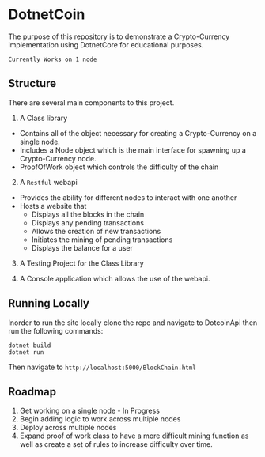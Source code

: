# DotnetCoin
The purpose of this repository is to demonstrate a Crypto-Currency implementation using DotnetCore for educational purposes.

`Currently Works on 1 node`

## Structure

There are several main components to this project.

1.  A Class library
  - Contains all of the object necessary for creating a Crypto-Currency on a single node.
  - Includes a Node object which is the main interface for spawning up a Crypto-Currency node.
  - ProofOfWork object which controls the difficulty of the chain

2.  A `Restful` webapi
  - Provides the ability for different nodes to interact with one another
  - Hosts a website that
    - Displays all the blocks in the chain
    - Displays any pending transactions
    - Allows the creation of new transactions
    - Initiates the mining of pending transactions
    - Displays the balance for a user

3.  A Testing Project for the Class Library

4.  A Console application which allows the use of the webapi.

## Running Locally

Inorder to run the site locally clone the repo and navigate to DotcoinApi then run the following commands:

```
dotnet build
dotnet run
```

Then navigate to `http://localhost:5000/BlockChain.html`

## Roadmap

1.  Get working on a single node - In Progress
2.  Begin adding logic to work across multiple nodes
3.  Deploy across multiple nodes
4.  Expand proof of work class to have a more difficult mining function as well as create a set of rules to increase difficulty over time.
